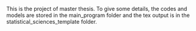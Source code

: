 This is the project of master thesis. To give some details, the codes and models are stored in the main_program folder and the tex output is in the statistical_sciences_template folder.
